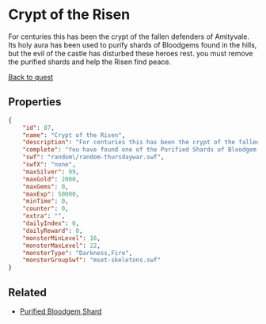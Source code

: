 # Crypt of the Risen

For centuries this has been the crypt of the fallen defenders of Amityvale. Its holy aura has been used to purify shards of Bloodgems found in the hills, but the evil of the castle has disturbed these heroes rest. you must remove the purified shards and help the Risen find peace.

[Back to quest](../quests.md)

## Properties

```json
{
    "id": 87,
    "name": "Crypt of the Risen",
    "description": "For centuries this has been the crypt of the fallen defenders of Amityvale. Its holy aura has been used to purify shards of Bloodgems found in the hills, but the evil of the castle has disturbed these heroes rest. you must remove the purified shards and help the Risen find peace.",
    "complete": "You have found one of the Purified Shards of Bloodgem. Return these to the DEFENDER SHOP in FALCONREACH for a specially crafted Light weapon to help you fight evil.",
    "swf": "random\/random-thursdaywar.swf",
    "swfX": "none",
    "maxSilver": 99,
    "maxGold": 2000,
    "maxGems": 0,
    "maxExp": 50000,
    "minTime": 0,
    "counter": 0,
    "extra": "",
    "dailyIndex": 0,
    "dailyReward": 0,
    "monsterMinLevel": 16,
    "monsterMaxLevel": 22,
    "monsterType": "Darkness,Fire",
    "monsterGroupSwf": "mset-skeletons.swf"
}
```

## Related

- [Purified Bloodgem Shard](../items/684-purified-bloodgem-shard.md)

